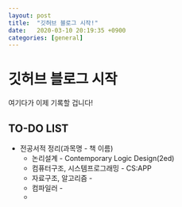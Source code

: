 ```yaml
---
layout: post
title:  "깃허브 블로그 시작!"
date:   2020-03-10 20:19:35 +0900
categories: [general]
---
```


# 깃허브 블로그 시작
여기다가 이제 기록할 겁니다!

## TO-DO LIST
- 전공서적 정리(과목명 - 책 이름)
  - 논리설계 - Contemporary Logic Design(2ed)
  - 컴퓨터구조, 시스템프로그래밍 - CS:APP
  - 자료구조, 알고리즘 - 
  - 컴파일러 - 
  - 